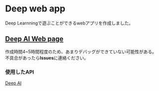 # **Deep web app**
Deep Learnningで遊ぶことができるwebアプリを作成しました。
## [Deep AI Web page](https://share.streamlit.io/satoshi628/deep_web_app/main/app.py)
作成時間4~5時間程度のため、あまりデバッグができていない可能性がある。
不具合があったら**Issues**に連絡ください。

### 使用したAPI
[Deep AI](https://deepai.org/)
